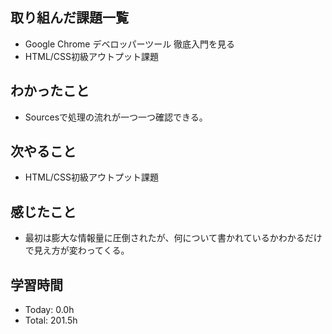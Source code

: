 ## 取り組んだ課題一覧
- Google Chrome デベロッパーツール 徹底入門を見る
- HTML/CSS初級アウトプット課題
## わかったこと
- Sourcesで処理の流れが一つ一つ確認できる。
## 次やること
- HTML/CSS初級アウトプット課題
## 感じたこと
- 最初は膨大な情報量に圧倒されたが、何について書かれているかわかるだけで見え方が変わってくる。
## 学習時間
- Today: 0.0h
- Total: 201.5h
